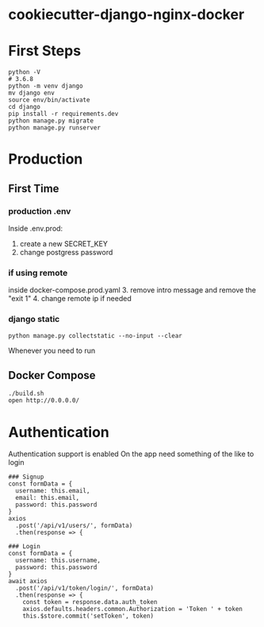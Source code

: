 # cookiecutter-django-nginx-docker

# First Steps
```
python -V
# 3.6.8
python -m venv django
mv django env
source env/bin/activate
cd django
pip install -r requirements.dev
python manage.py migrate
python manage.py runserver
```

# Production

## First Time
### production .env

Inside .env.prod:
1. create a new SECRET_KEY
2. change postgress password

### if using remote
inside docker-compose.prod.yaml
3. remove intro message and remove the "exit 1"
4. change remote ip if needed

### django static
```
python manage.py collectstatic --no-input --clear
```

Whenever you need to run

## Docker Compose

```
./build.sh
open http://0.0.0.0/
```

# Authentication

Authentication support is enabled
On the app need something of the like to login

```
### Signup
const formData = {
  username: this.email,
  email: this.email,
  password: this.password
}
axios
  .post('/api/v1/users/', formData)
  .then(response => {

### Login
const formData = {
  username: this.username,
  password: this.password
}
await axios
  .post('/api/v1/token/login/', formData)
  .then(response => {
    const token = response.data.auth_token
    axios.defaults.headers.common.Authorization = 'Token ' + token
    this.$store.commit('setToken', token)
```
